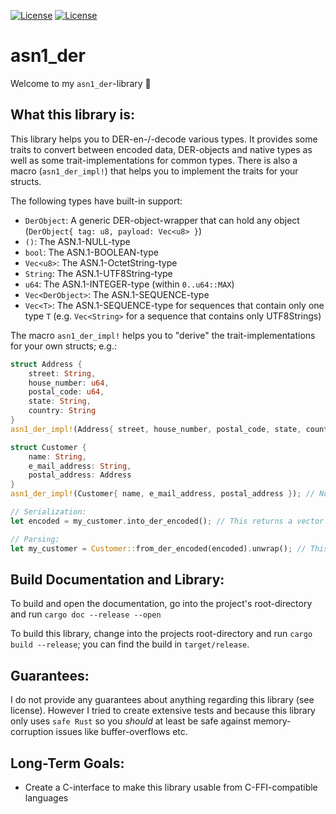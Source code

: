[![License](https://img.shields.io/badge/License-BSD%202--Clause-blue.svg)](https://opensource.org/licenses/BSD-2-Clause)
[![License](https://img.shields.io/badge/License-MIT-blue.svg)](https://opensource.org/licenses/MIT)

asn1_der
========
Welcome to my `asn1_der`-library 🎉


What this library is:
---------------------
This library helps you to DER-en-/-decode various types. It provides some traits to convert between encoded data,
DER-objects and native types as well as some trait-implementations for common types. There is also a macro
(`asn1_der_impl!`) that helps you to implement the traits for your structs.  

The following types have built-in support:
 - `DerObject`: A generic DER-object-wrapper that can hold any object (`DerObject{ tag: u8, payload: Vec<u8> }`)
 - `()`: The ASN.1-NULL-type
 - `bool`: The ASN.1-BOOLEAN-type
 - `Vec<u8>`: The ASN.1-OctetString-type
 - `String`: The ASN.1-UTF8String-type
 - `u64`: The ASN.1-INTEGER-type (within `0..u64::MAX`)
 - `Vec<DerObject>`: The ASN.1-SEQUENCE-type
 - `Vec<T>`: The ASN.1-SEQUENCE-type for sequences that contain only one type `T` (e.g. `Vec<String>` for a sequence
   that contains only UTF8Strings)

The macro `asn1_der_impl!` helps you to "derive" the trait-implementations for your own structs; e.g.:
```rust
struct Address {
	street: String,
	house_number: u64,
	postal_code: u64,
	state: String,
	country: String
}
asn1_der_impl!(Address{ street, house_number, postal_code, state, country }); // Now our struct supports all DER-conversion-traits

struct Customer {
	name: String,
	e_mail_address: String,
	postal_address: Address
}
asn1_der_impl!(Customer{ name, e_mail_address, postal_address }); // Now this struct supports all DER-conversion-traits too! It's only necessary that all fields implement these traits

// Serialization:
let encoded = my_customer.into_der_encoded(); // This returns a vector containing the DER-encoded representation of this customer (a sequence containing the struct's fields)

// Parsing:
let my_customer = Customer::from_der_encoded(encoded).unwrap(); // This returns our customer (if the data is valid)
```


Build Documentation and Library:
--------------------------------
To build and open the documentation, go into the project's root-directory and run `cargo doc --release --open`

To build this library, change into the projects root-directory and run `cargo build --release`; you can find the build
in `target/release`.


Guarantees:
-----------
I do not provide any guarantees about anything regarding this library (see license).
However I tried to create extensive tests and because this library only uses `safe Rust` so you _should_ at least be
safe against memory-corruption issues like buffer-overflows etc.


Long-Term Goals:
----------------
 - Create a C-interface to make this library usable from C-FFI-compatible languages